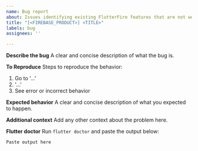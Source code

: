```yaml
---
name: Bug report
about: Issues identifying existing FlutterFire features that are not working as expected.
title: "[<FIREBASE_PRODUCT>] <TITLE>"
labels: bug
assignees: ''

---
```


**Describe the bug**
A clear and concise description of what the bug is.

**To Reproduce**
Steps to reproduce the behavior:
1. Go to '...'
2. '...'
4. See error or incorrect behavior

**Expected behavior**
A clear and concise description of what you expected to happen.

**Additional context**
Add any other context about the problem here.

**Flutter doctor**
Run `flutter doctor` and paste the output below:

```
Paste output here
```
